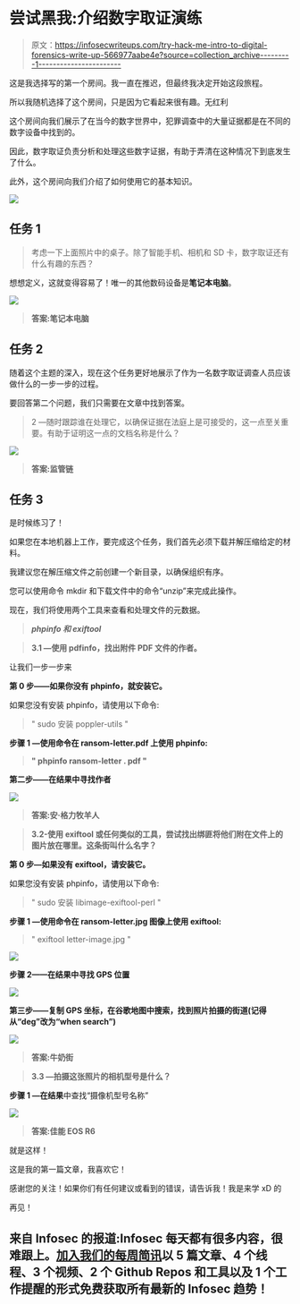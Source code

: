 # 尝试黑我:介绍数字取证演练

> 原文：<https://infosecwriteups.com/try-hack-me-intro-to-digital-forensics-write-up-566977aabe4e?source=collection_archive---------1----------------------->

这是我选择写的第一个房间。我一直在推迟，但最终我决定开始这段旅程。

所以我随机选择了这个房间，只是因为它看起来很有趣。无红利

这个房间向我们展示了在当今的数字世界中，犯罪调查中的大量证据都是在不同的数字设备中找到的。

因此，数字取证负责分析和处理这些数字证据，有助于弄清在这种情况下到底发生了什么。

此外，这个房间向我们介绍了如何使用它的基本知识。

![](img/e1c9526d376e68cea14ae5caa413015a.png)

## 任务 1

> 考虑一下上面照片中的桌子。除了智能手机、相机和 SD 卡，数字取证还有什么有趣的东西？

想想定义，这就变得容易了！唯一的其他数码设备是**笔记本电脑**。

![](img/d57b2fd5242d32a3c9d44708055f9271.png)

> **答案:笔记本电脑**

## 任务 2

随着这个主题的深入，现在这个任务更好地展示了作为一名数字取证调查人员应该做什么的一步一步的过程。

要回答第二个问题，我们只需要在文章中找到答案。

> 2 —随时跟踪谁在处理它，以确保证据在法庭上是可接受的，这一点至关重要。有助于证明这一点的文档名称是什么？

![](img/2a4c4c385587ec3903f70fa4eafb8c10.png)

> **答案:监管链**

## 任务 3

是时候练习了！

如果您在本地机器上工作，要完成这个任务，我们首先必须下载并解压缩给定的材料。

我建议您在解压缩文件之前创建一个新目录，以确保组织有序。

您可以使用命令 mkdir 和下载文件中的命令“unzip”来完成此操作。

现在，我们将使用两个工具来查看和处理文件的元数据。

> ***phpinfo 和 exiftool***

> **3.1 —使用 pdfinfo，找出附件 PDF 文件的作者。**

让我们一步一步来

**第 0 步——如果你没有 phpinfo，就安装它。**

如果您没有安装 phpinfo，请使用以下命令:

> " sudo 安装 poppler-utils "

**步骤 1 —使用命令在 ransom-letter.pdf 上使用 phpinfo:**

> **" phpinfo ransom-letter . pdf "**

**第二步——在结果中寻找作者**

![](img/c009152bb5174a1f3c423137da0192bc.png)

> **答案:安·格力牧羊人**

> **3.2-使用 exiftool 或任何类似的工具，尝试找出绑匪将他们附在文件上的图片放在哪里。这条街叫什么名字？**

**第 0 步—如果没有 exiftool，请安装它。**

如果您没有安装 phpinfo，请使用以下命令:

> " sudo 安装 libimage-exiftool-perl "

**步骤 1 —使用命令在 ransom-letter.jpg 图像上使用 exiftool:**

> " exiftool letter-image.jpg "

![](img/81ba088d477bbe55d7476aeb5ec53fd0.png)

**步骤 2——在结果中寻找 GPS 位置**

![](img/287d50ace7821a11ad0c501e4a18371f.png)

**第三步——复制 GPS 坐标，在谷歌地图中搜索，找到照片拍摄的街道(记得从“deg”改为“when search”)**

![](img/6c9bac5e02c16ac548ab976f17697d45.png)

> **答案:牛奶街**

> **3.3 —拍摄这张照片的相机型号是什么？**

**步骤 1 —在结果**中查找“摄像机型号名称”

![](img/d404d2a5bb0cced83be16cf06e8fd9d8.png)

> **答案:佳能 EOS R6**

就是这样！

这是我的第一篇文章，我喜欢它！

感谢您的关注！如果你们有任何建议或看到的错误，请告诉我！我是来学 xD 的

再见！

## 来自 Infosec 的报道:Infosec 每天都有很多内容，很难跟上。[加入我们的每周简讯](https://weekly.infosecwriteups.com/)以 5 篇文章、4 个线程、3 个视频、2 个 Github Repos 和工具以及 1 个工作提醒的形式免费获取所有最新的 Infosec 趋势！